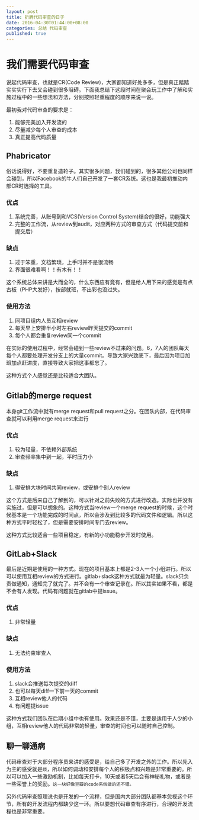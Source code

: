 ```yaml
---
layout: post
title: 折腾代码审查的日子
date: 2016-04-30T01:44:00+08:00
categories: 总结 代码审查
published: true
---
```


# 我们需要代码审查
说起代码审查，也就是CR(Code Review)，大家都知道好处多多，但是真正踏踏实实实行下去又会碰到很多阻碍。下面我总结下这段时间在聚会玩工作中了解和实施过程中的一些想法和方法，分别按照轻重程度的顺序来说一说。

最初我对代码审查的要求是：
1. 能够完美加入开发流的
2. 尽量减少每个人审查的成本
3. 真正提高代码质量


## Phabricator
俗话说得好，不要重复造轮子。其实很多问题，我们碰到的，很多其他公司也同样会碰到，所以Facebook的牛人们自己开发了一套CR系统。这也是我最初推动内部CR时选择的工具。

### 优点
1. 系统完善，从账号到和VCS(Version Control System)结合的很好，功能强大
2. 完整的工作流，从review到audit，对应两种方式的审查方式（代码提交前和提交后）

### 缺点
1. 过于笨重，文档繁琐，上手时并不是很流畅
2. 界面很难看啊！！有木有！！

这个系统总体来讲是大而全的，什么东西应有竟有，但是给人用下来的感觉是有点古板（PHP大发好），按部就班，不出彩也没过失。

### 使用方法
1. 同项目组内人员互相review
2. 每天早上安排半小时左右review昨天提交的commit
3. 每个人都会重复review同一个commit

在实际的使用过程中，经常会碰到一些review不过来的问题。6，7人的团队每天每个人都要处理开发分支上的大量commit。导致大家兴致底下，最后因为项目加班加点赶进度，直接导致大家把这事都忘了。

这种方式个人感觉还是比较适合大团队。

## Gitlab的merge request
本身git工作流中就有merge request和pull request之分。在团队内部，在代码审查就可以利用merge request来进行

### 优点
1. 较为轻量，不依赖外部系统
2. 审查频率集中到一起，平时压力小

### 缺点
1. 得安排大块时间共同review，或安排个别人review

这个方式是后来自己了解到的，可以针对之前失败的方式进行改造。实际也并没有实施过，但是可以想象的。这种方式当review一个merge request的时候，这个时候基本是一个功能完成的时间点，所以会涉及到比较多的代码文件和逻辑。所以这种方式平时轻松了，但是需要安排时间专门去review。

这种方式比较适合一些项目稳定，有新的小功能稳步开发时使用。

## GitLab+Slack
最后是近期是使用的一种方式。现在的项目基本上都是2-3人一个小组进行。所以可以使用互相review的方式进行。gitlab+slack这种方式就最为轻量。slack只负责做通知，通知完了就完了。并不会有一个审查记录在。所以其实如果不看，都是不会有人发现。代码有问题就在gitlab中提issue。

### 优点
1. 非常轻量

### 缺点
1. 无法约束审查人

### 使用方法
1. slack会推送每次提交的diff
1. 也可以每天diff一下前一天的commit
2. 互相review他人的代码
3. 有问题提issue

这种方式我们团队在后期小组中也有使用。效果还是不错，主要是适用于人少的小组，互相review他人的代码非常的轻量，审查的时间也可以随时自己控制。

## 聊一聊通病
代码审查对于大部分程序员来讲的感受是，给自己多了开发之外的工作。所以先入为主的感受就是`烦`，所以如何调动和安排每个人的积极点和兴趣是非常重要的。所以可以加入一些激励机制，比如每天打卡，10天或者5天后会有神秘礼物，或者是一些荣誉上的奖励。`这一块好像豆瓣的code系统做的还不错。`

另外代码审查照理说也是开发的一个流程，但是国内大部分团队都基本忽视这个环节，所有的开发流程内都缺少这一环。所以要想代码审查有序进行，合理的开发流程也是非常重要。

